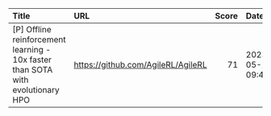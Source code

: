 | Title                                                                           | URL                                |   Score | Date                |
|:--------------------------------------------------------------------------------|:-----------------------------------|--------:|:--------------------|
| [P] Offline reinforcement learning - 10x faster than SOTA with evolutionary HPO | https://github.com/AgileRL/AgileRL |      71 | 2023-05-24 09:48:18 |